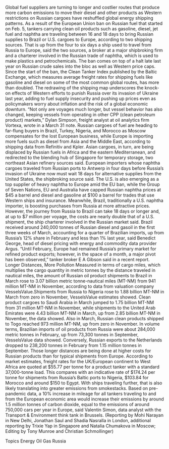 Global fuel suppliers are turning to longer and costlier routes that produce more carbon emissions to move their diesel and other products as Western restrictions on Russian cargoes have reshuffled global energy shipping patterns.
As a result of the European Union ban on Russian fuel that started on Feb. 5, tankers carrying clean oil products such as gasoline, diesel, jet fuel and naphtha are traveling between 16 and 18 days to bring Russian supplies to Brazil or U.S. cargoes to Europe, according to two shipping sources.
That is up from the four to six days a ship used to travel from Russia to Europe, said the two sources, a broker at a major shipbroking firm and a charterer involved in the Russian trade of naphtha, which is used to make plastics and petrochemicals.
The ban comes on top of a halt late last year on Russian crude sales into the bloc as well as Western price caps.
Since the start of the ban, the Clean Tanker Index published by the Baltic Exchange, which measures average freight rates for shipping fuels like gasoline and diesel on some of the most common global routes, has more than doubled.
The redrawing of the shipping map underscores the knock-on effects of Western efforts to punish Russia over its invasion of Ukraine last year, adding to fuel supply insecurity and pushing up prices even as policymakers worry about inflation and the risk of a global economic downturn.
“Not only are voyages much longer, but vessel behavior has also changed, keeping vessels from operating in other CPP (clean petroleum product) markets,” Dylan Simpson, freight analyst at oil analytics firm Vortexa, wrote in a March 31 note.
Russian cargoes of fuel are heading to far-flung buyers in Brazil, Turkey, Nigeria, and Morocco as Moscow compensates for the lost European business, while Europe is importing more fuels such as diesel from Asia and the Middle East, according to shipping data from Refinitiv and Kpler.
Asian cargoes, in turn, are being displaced by Russian fuels in Africa and the eastern Mediterranean, and redirected to the blending hub of Singapore for temporary storage, two northeast Asian refinery sources said.
European importers whose naphtha cargoes traveled from Russian ports to Antwerp in four days before Russia’s invasion of Ukraine now must wait 18 days for alternative supplies from the United States, the shipbroking source said.
The U.S. is also emerging as a top supplier of heavy naphtha to Europe amid the EU ban, while the Group of Seven Nations, EU and Australia have capped Russian naphtha prices at $45 a barrel and diesel and gasoline at $100 a barrel for trades that use Western ships and insurance. Meanwhile, Brazil, traditionally a U.S. naphtha importer, is boosting purchases from Russia at more attractive prices.
However, the journey from Russia to Brazil can take 18 days or longer and, at up to $7 million per voyage, the costs are nearly double that of a U.S. shipment, the ship charterer involved in the Russian market said.
Brazil received around 240,000 tonnes of Russian diesel and gasoil in the first three weeks of March, accounting for a quarter of Brazilian imports, up from Russia’s 12% share in February and less than 1% last year, said Benedict George, head of diesel pricing with energy and commodity data provider Argus.
“Until February, Europe had remained Russia’s primary market for refined product exports; however, in the space of a month, a major pivot has been observed,” tanker broker E A Gibson said in a recent report.
Longer Distances, More Pollution
Measured in terms of cargo miles, which multiplies the cargo quantity in metric tonnes by the distance traveled in nautical miles, the amount of Russian oil product shipments to Brazil in March rose to 3.07 billion metric tonne-nautical miles (MT-NM) from 941 million MT-NM in November, according to data from valuation company VesselsValue.Shipments from Russia to Nigeria rose to 1.88 billion MT-NM in March from zero in November, VesselsValue estimates showed.
Clean product cargoes to Saudi Arabia in March jumped to 1.75 billion MT-NM from 31 million MT-NM in November, while shipments to the United Arab Emirates were 4.43 billion MT-NM in March, up from 2.85 billion MT-NM in November, the data showed.
Also in March, Russian clean products shipped to Togo reached 973 million MT-NM, up from zero in November. In volume terms, Brazilian imports of oil products from Russia were about 284,000 metric tonnes in February, up from 73,300 tonnes in September, VesselsValue data showed. Conversely, Russian exports to the Netherlands dropped to 238,200 tonnes in February from 1.15 million tonnes in September.
Those longer distances are being done at higher costs for Russian products than for typical shipments from Europe.
According to market estimates, freight rates for the UK/European continent to West Africa are quoted at $55.77 per tonne for a product tanker with a standard 37,000-tonne load. This compares with an indicative rate of $174.24 per tonne for shipments from Russia’s Baltic ports to Nigeria, $103.84 for Morocco and around $150 to Egypt.
With ships traveling further, that is also likely translating into greater emissions from smokestacks.
Based on pre-pandemic data, a 10% increase in mileage for all tankers traveling to and from the European economic area would increase their emissions by around 1.5 million tonnes of carbon dioxide, equal to the emissions of around 750,000 cars per year in Europe, said Valentin Simon, data analyst with the Transport & Environment think tank in Brussels.
(Reporting by Mohi Narayan in New Delhi, Jonathan Saul and Shadia Nasralla in London, additional reporting by Trixie Yap in Singapore and Natalia Chumakova in Moscow; Editing by Tony Munroe and Christian Schmollinger)

Topics
Energy
Oil Gas
Russia
